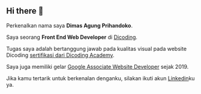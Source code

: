 ## Hi there 👋 
Perkenalkan nama saya **Dimas Agung Prihandoko**.

Saya seorang **Front End Web Developer** di [Dicoding](https://www.dicoding.com/).

Tugas saya adalah bertanggung jawab pada kualitas visual pada website Dicoding [sertifikasi dari Dicoding Academy](https://www.linkedin.com/in/dimas-agung-prihandoko).

Saya juga memiliki gelar [Google Associate Website Developer](https://www.credential.net/h5deoi5h) sejak 2019.

Jika kamu tertarik untuk berkenalan denganku, silakan ikuti akun [Linkedin](https://www.linkedin.com/in/dimas-agung-prihandoko/)ku ya.


